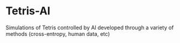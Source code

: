 Tetris-AI
=========

Simulations of Tetris controlled by AI developed through a variety of methods (cross-entropy, human data, etc)
